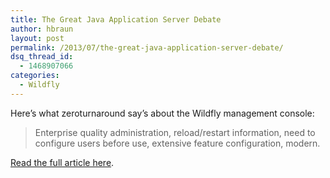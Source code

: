 ```yaml
---
title: The Great Java Application Server Debate
author: hbraun
layout: post
permalink: /2013/07/the-great-java-application-server-debate/
dsq_thread_id:
  - 1468907066
categories:
  - Wildfly
---
```

Here&#8217;s what zeroturnaround say&#8217;s about the Wildfly management console:

> Enterprise quality administration, reload/restart information, need to configure users before use, extensive feature configuration, modern.

[Read the full article here][1].

 [1]: http://zeroturnaround.com/rebellabs/the-great-java-application-server-debate-with-tomcat-jboss-glassfish-jetty-and-liberty-profile/8/#!/